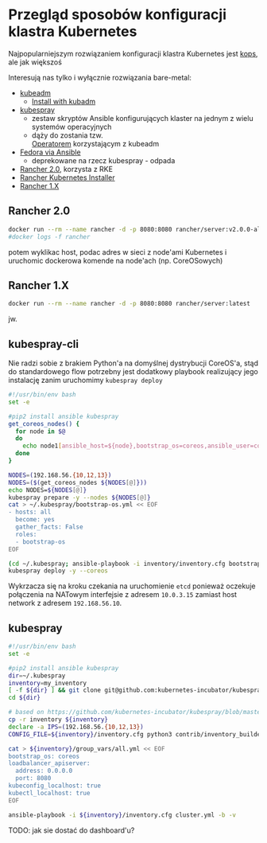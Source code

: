 # Przegląd sposobów konfiguracji klastra Kubernetes

Najpopularniejszym rozwiązaniem konfiguracji klastra Kubernetes jest 
[kops](https://github.com/kubernetes/kops), ale jak większoś


Interesują nas tylko i wyłącznie rozwiązania bare-metal:
- [kubeadm](https://kubernetes.io/docs/reference/setup-tools/kubeadm/kubeadm/)
  - [Install with kubadm](https://kubernetes.io/docs/setup/independent/install-kubeadm/)
- [kubespray](https://github.com/kubernetes-incubator/kubespray)
  - zestaw skryptów Ansible konfigurujących klaster na jednym z wielu systemów operacyjnych
  - dąży do zostania tzw.  
    [Operatorem](https://github.com/kubernetes-incubator/kubespray/blob/master/docs/comparisons.md)
    korzystającym z kubeadm
- [Fedora via Ansible](https://kubernetes.io/docs/getting-started-guides/fedora/fedora_ansible_config/)
  - deprekowane na rzecz kubespray - odpada
- [Rancher 2.0](http://rancher.com/rancher2-0/), korzysta z RKE
- [Rancher Kubernetes Installer](http://rancher.com/announcing-rke-lightweight-kubernetes-installer/)
- [Rancher 1.X](https://rancher.com/rancher/)

## Rancher 2.0

```bash
docker run --rm --name rancher -d -p 8080:8080 rancher/server:v2.0.0-alpha10
#docker logs -f rancher
```
potem wyklikac host, podac adres w sieci z node'ami Kubernetes i uruchomic
dockerowa komende na node'ach (np. CoreOSowych)

## Rancher 1.X

```bash
docker run --rm --name rancher -d -p 8080:8080 rancher/server:latest
```

jw.

## kubespray-cli

Nie radzi sobie z brakiem Python'a na domyślnej dystrybucji CoreOS'a, stąd
do standardowego flow potrzebny jest dodatkowy playbook realizujący jego
instalację zanim uruchomimy `kubespray deploy`

```bash
#!/usr/bin/env bash
set -e

#pip2 install ansible kubespray
get_coreos_nodes() {
  for node in $@
  do
    echo node1[ansible_host=${node},bootstrap_os=coreos,ansible_user=core]
  done
}

NODES=(192.168.56.{10,12,13})
NODES=($(get_coreos_nodes ${NODES[@]}))
echo NODES=${NODES[@]}
kubespray prepare -y --nodes ${NODES[@]}
cat > ~/.kubespray/bootstrap-os.yml << EOF
- hosts: all
  become: yes
  gather_facts: False
  roles:
  - bootstrap-os
EOF

(cd ~/.kubespray; ansible-playbook -i inventory/inventory.cfg bootstrap-os.yml)
kubespray deploy -y --coreos
```
Wykrzacza się na kroku czekania na uruchomienie `etcd` ponieważ oczekuje 
połączenia na NATowym interfejsie z adresem `10.0.3.15` zamiast host network
z adresem `192.168.56.10`.

## kubespray

```bash
#!/usr/bin/env bash
set -e

#pip2 install ansible kubespray
dir=~/.kubespray
inventory=my_inventory
[ -f ${dir} ] && git clone git@github.com:kubernetes-incubator/kubespray.git ${dir} || (cd ${dir} && git pull)
cd ${dir}

# based on https://github.com/kubernetes-incubator/kubespray/blob/master/docs/getting-started.md#building-your-own-inventory
cp -r inventory ${inventory}
declare -a IPS=(192.168.56.{10,12,13})
CONFIG_FILE=${inventory}/inventory.cfg python3 contrib/inventory_builder/inventory.py ${IPS[@]}

cat > ${inventory}/group_vars/all.yml << EOF
bootstrap_os: coreos
loadbalancer_apiserver:
  address: 0.0.0.0
  port: 8080
kubeconfig_localhost: true
kubectl_localhost: true
EOF

ansible-playbook -i ${inventory}/inventory.cfg cluster.yml -b -v
```

TODO: jak sie dostać do dashboard'u?